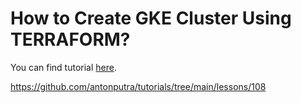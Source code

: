 # How to Create GKE Cluster Using TERRAFORM?

You can find tutorial [here](https://antonputra.com/google/create-gke-cluster-using-terraform).

https://github.com/antonputra/tutorials/tree/main/lessons/108
